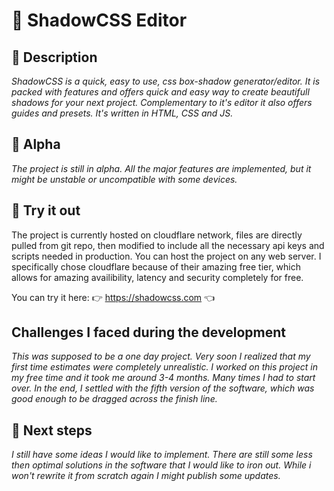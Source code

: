 # 🎨 ShadowCSS Editor

## 📃 Description

*ShadowCSS is a quick, easy to use, css box-shadow generator/editor. It is packed with features and offers quick and easy way to create beautifull shadows for your next project. Complementary to it's editor it also offers guides and presets. It's written in HTML, CSS and JS.*

## 📐 Alpha

*The project is still in alpha. All the major features are implemented, but it might be unstable or uncompatible with some devices.*

## 📌 Try it out
The project is currently hosted on cloudflare network, files are directly pulled from git repo, then modified to include all the necessary api keys and scripts needed in production. You can host the project on any web server. I specifically chose cloudflare because of their amazing free tier, which allows for amazing availibility, latency and security completely for free.

You can try it here: 👉 https://shadowcss.com 👈

## Challenges I faced during the development
*This was supposed to be a one day project. Very soon I realized that my first time estimates were completely unrealistic. I worked on this project in my free time and it took me around 3-4 months. Many times I had to start over. In the end, I settled with the fifth version of the software, which was good enough to be dragged across the finish line.*


## 📌 Next steps

*I still have some ideas I would like to implement. There are still some less then optimal solutions in the software that I would like to iron out. While i won't rewrite it from scratch again I might publish some updates.*
